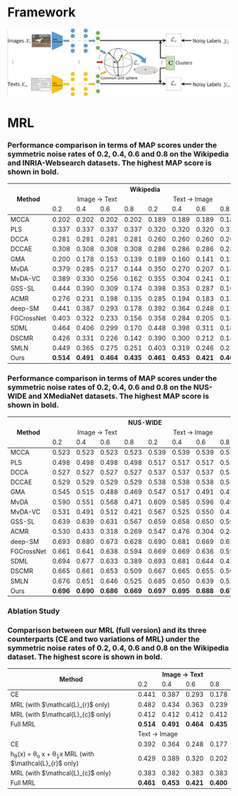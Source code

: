 # Framework

![MRL](MRL_Framework.jpg)


# MRL
<table>
<thead>
  <h3>Performance comparison in terms of MAP scores under the symmetric noise rates of 0.2, 0.4, 0.6 and 0.8 on the Wikipedia and INRIA-Websearch datasets. The highest MAP score is shown in <b>bold</b>.</h3>
  <tr>
    <th class="tg-0pky" rowspan="3", align="center">Method</th>
    <th class="tg-c3ow" colspan="8", align="center">Wikipedia</th>
    <th class="tg-c3ow" colspan="8", align="center">INRIA-Websearch</th>
  </tr>
  <tr>
    <td class="tg-c3ow" colspan="4", align="center">Image → Text</td>
    <td class="tg-c3ow" colspan="4", align="center">Text → Image</td>
    <td class="tg-c3ow" colspan="4", align="center">Image → Text</td>
    <td class="tg-c3ow" colspan="4", align="center">Text → Image</td>
  </tr>
  <tr>
    <td class="tg-c3ow">0.2</td>
    <td class="tg-c3ow">0.4</td>
    <td class="tg-c3ow">0.6</td>
    <td class="tg-c3ow">0.8</td>
    <td class="tg-c3ow">0.2</td>
    <td class="tg-c3ow">0.4</td>
    <td class="tg-c3ow">0.6</td>
    <td class="tg-c3ow">0.8</td>
    <td class="tg-c3ow">0.2</td>
    <td class="tg-c3ow">0.4</td>
    <td class="tg-c3ow">0.6</td>
    <td class="tg-c3ow">0.8</td>
    <td class="tg-c3ow">0.2</td>
    <td class="tg-c3ow">0.4</td>
    <td class="tg-c3ow">0.6</td>
    <td class="tg-c3ow">0.8</td>
  </tr>
</thead>
<tbody>
  <tr>
    <td class="tg-0pky">MCCA</td>
    <td class="tg-c3ow">0.202</td>
    <td class="tg-c3ow">0.202</td>
    <td class="tg-c3ow">0.202</td>
    <td class="tg-c3ow">0.202</td>
    <td class="tg-c3ow">0.189</td>
    <td class="tg-c3ow">0.189</td>
    <td class="tg-c3ow">0.189</td>
    <td class="tg-c3ow">0.189</td>
    <td class="tg-c3ow">0.275</td>
    <td class="tg-c3ow">0.275</td>
    <td class="tg-c3ow">0.275</td>
    <td class="tg-c3ow">0.275</td>
    <td class="tg-c3ow">0.277</td>
    <td class="tg-c3ow">0.277</td>
    <td class="tg-c3ow">0.277</td>
    <td class="tg-c3ow">0.277</td>
  </tr>
  <tr>
    <td class="tg-0pky">PLS</td>
    <td class="tg-c3ow">0.337</td>
    <td class="tg-c3ow">0.337</td>
    <td class="tg-c3ow">0.337</td>
    <td class="tg-c3ow">0.337</td>
    <td class="tg-c3ow">0.320</td>
    <td class="tg-c3ow">0.320</td>
    <td class="tg-c3ow">0.320</td>
    <td class="tg-c3ow">0.320</td>
    <td class="tg-c3ow">0.387</td>
    <td class="tg-c3ow">0.387</td>
    <td class="tg-c3ow">0.387</td>
    <td class="tg-c3ow">0.387</td>
    <td class="tg-c3ow">0.398</td>
    <td class="tg-c3ow">0.398</td>
    <td class="tg-c3ow">0.398</td>
    <td class="tg-c3ow">0.398</td>
  </tr>
  <tr>
    <td class="tg-0pky">DCCA</td>
    <td class="tg-c3ow">0.281</td>
    <td class="tg-c3ow">0.281</td>
    <td class="tg-c3ow">0.281</td>
    <td class="tg-c3ow">0.281</td>
    <td class="tg-c3ow">0.260</td>
    <td class="tg-c3ow">0.260</td>
    <td class="tg-c3ow">0.260</td>
    <td class="tg-c3ow">0.260</td>
    <td class="tg-c3ow">0.188</td>
    <td class="tg-c3ow">0.188</td>
    <td class="tg-c3ow">0.188</td>
    <td class="tg-c3ow">0.188</td>
    <td class="tg-c3ow">0.182</td>
    <td class="tg-c3ow">0.182</td>
    <td class="tg-c3ow">0.182</td>
    <td class="tg-c3ow">0.182</td>
  </tr>
  <tr>
    <td class="tg-0pky">DCCAE</td>
    <td class="tg-c3ow">0.308</td>
    <td class="tg-c3ow">0.308</td>
    <td class="tg-c3ow">0.308</td>
    <td class="tg-c3ow">0.308</td>
    <td class="tg-c3ow">0.286</td>
    <td class="tg-c3ow">0.286</td>
    <td class="tg-c3ow">0.286</td>
    <td class="tg-c3ow">0.286</td>
    <td class="tg-c3ow">0.167</td>
    <td class="tg-c3ow">0.167</td>
    <td class="tg-c3ow">0.167</td>
    <td class="tg-c3ow">0.167</td>
    <td class="tg-c3ow">0.164</td>
    <td class="tg-c3ow">0.164</td>
    <td class="tg-c3ow">0.164</td>
    <td class="tg-c3ow">0.164</td>
  </tr>
  <tr>
    <td class="tg-0pky">GMA</td>
    <td class="tg-c3ow">0.200</td>
    <td class="tg-c3ow">0.178</td>
    <td class="tg-c3ow">0.153</td>
    <td class="tg-c3ow">0.139</td>
    <td class="tg-c3ow">0.189</td>
    <td class="tg-c3ow">0.160</td>
    <td class="tg-c3ow">0.141</td>
    <td class="tg-c3ow">0.136</td>
    <td class="tg-c3ow">0.425</td>
    <td class="tg-c3ow">0.372</td>
    <td class="tg-c3ow">0.303</td>
    <td class="tg-c3ow">0.245</td>
    <td class="tg-c3ow">0.437</td>
    <td class="tg-c3ow">0.378</td>
    <td class="tg-c3ow">0.315</td>
    <td class="tg-c3ow">0.251</td>
  </tr>
  <tr>
    <td class="tg-0pky">MvDA</td>
    <td class="tg-c3ow">0.379</td>
    <td class="tg-c3ow">0.285</td>
    <td class="tg-c3ow">0.217</td>
    <td class="tg-c3ow">0.144</td>
    <td class="tg-c3ow">0.350</td>
    <td class="tg-c3ow">0.270</td>
    <td class="tg-c3ow">0.207</td>
    <td class="tg-c3ow">0.142</td>
    <td class="tg-c3ow">0.286</td>
    <td class="tg-c3ow">0.269</td>
    <td class="tg-c3ow">0.234</td>
    <td class="tg-c3ow">0.186</td>
    <td class="tg-c3ow">0.285</td>
    <td class="tg-c3ow">0.265</td>
    <td class="tg-c3ow">0.233</td>
    <td class="tg-c3ow">0.185</td>
  </tr>
  <tr>
    <td class="tg-0pky">MvDA-VC</td>
    <td class="tg-c3ow">0.389</td>
    <td class="tg-c3ow">0.330</td>
    <td class="tg-c3ow">0.256</td>
    <td class="tg-c3ow">0.162</td>
    <td class="tg-c3ow">0.355</td>
    <td class="tg-c3ow">0.304</td>
    <td class="tg-c3ow">0.241</td>
    <td class="tg-c3ow">0.153</td>
    <td class="tg-c3ow">0.288</td>
    <td class="tg-c3ow">0.272</td>
    <td class="tg-c3ow">0.241</td>
    <td class="tg-c3ow">0.192</td>
    <td class="tg-c3ow">0.286</td>
    <td class="tg-c3ow">0.268</td>
    <td class="tg-c3ow">0.238</td>
    <td class="tg-c3ow">0.190</td>
  </tr>
  <tr>
    <td class="tg-0pky">GSS-SL</td>
    <td class="tg-c3ow">0.444</td>
    <td class="tg-c3ow">0.390</td>
    <td class="tg-c3ow">0.309</td>
    <td class="tg-c3ow">0.174</td>
    <td class="tg-c3ow">0.398</td>
    <td class="tg-c3ow">0.353</td>
    <td class="tg-c3ow">0.287</td>
    <td class="tg-c3ow">0.169</td>
    <td class="tg-c3ow">0.487</td>
    <td class="tg-c3ow">0.424</td>
    <td class="tg-c3ow">0.272</td>
    <td class="tg-c3ow">0.075</td>
    <td class="tg-c3ow">0.510</td>
    <td class="tg-c3ow">0.451</td>
    <td class="tg-c3ow">0.307</td>
    <td class="tg-c3ow">0.085</td>
  </tr>
  <tr>
    <td class="tg-0pky">ACMR</td>
    <td class="tg-c3ow">0.276</td>
    <td class="tg-c3ow">0.231</td>
    <td class="tg-c3ow">0.198</td>
    <td class="tg-c3ow">0.135</td>
    <td class="tg-c3ow">0.285</td>
    <td class="tg-c3ow">0.194</td>
    <td class="tg-c3ow">0.183</td>
    <td class="tg-c3ow">0.138</td>
    <td class="tg-c3ow">0.175</td>
    <td class="tg-c3ow">0.096</td>
    <td class="tg-c3ow">0.055</td>
    <td class="tg-c3ow">0.023</td>
    <td class="tg-c3ow">0.157</td>
    <td class="tg-c3ow">0.114</td>
    <td class="tg-c3ow">0.048</td>
    <td class="tg-c3ow">0.021</td>
  </tr>
  <tr>
    <td class="tg-0pky">deep-SM</td>
    <td class="tg-c3ow">0.441</td>
    <td class="tg-c3ow">0.387</td>
    <td class="tg-c3ow">0.293</td>
    <td class="tg-c3ow">0.178</td>
    <td class="tg-c3ow">0.392</td>
    <td class="tg-c3ow">0.364</td>
    <td class="tg-c3ow">0.248</td>
    <td class="tg-c3ow">0.177</td>
    <td class="tg-c3ow">0.495</td>
    <td class="tg-c3ow">0.422</td>
    <td class="tg-c3ow">0.238</td>
    <td class="tg-c3ow">0.046</td>
    <td class="tg-c3ow">0.509</td>
    <td class="tg-c3ow">0.421</td>
    <td class="tg-c3ow">0.258</td>
    <td class="tg-c3ow">0.063</td>
  </tr>
  <tr>
    <td class="tg-0pky">FGCrossNet</td>
    <td class="tg-c3ow">0.403</td>
    <td class="tg-c3ow">0.322</td>
    <td class="tg-c3ow">0.233</td>
    <td class="tg-c3ow">0.156</td>
    <td class="tg-c3ow">0.358</td>
    <td class="tg-c3ow">0.284</td>
    <td class="tg-c3ow">0.205</td>
    <td class="tg-c3ow">0.147</td>
    <td class="tg-c3ow">0.278</td>
    <td class="tg-c3ow">0.192</td>
    <td class="tg-c3ow">0.105</td>
    <td class="tg-c3ow">0.027</td>
    <td class="tg-c3ow">0.261</td>
    <td class="tg-c3ow">0.189</td>
    <td class="tg-c3ow">0.096</td>
    <td class="tg-c3ow">0.025</td>
  </tr>
  <tr>
    <td class="tg-0pky">SDML</td>
    <td class="tg-c3ow">0.464</td>
    <td class="tg-c3ow">0.406</td>
    <td class="tg-c3ow">0.299</td>
    <td class="tg-c3ow">0.170</td>
    <td class="tg-c3ow">0.448</td>
    <td class="tg-c3ow">0.398</td>
    <td class="tg-c3ow">0.311</td>
    <td class="tg-c3ow">0.184</td>
    <td class="tg-c3ow">0.506</td>
    <td class="tg-c3ow">0.419</td>
    <td class="tg-c3ow">0.283</td>
    <td class="tg-c3ow">0.024</td>
    <td class="tg-c3ow">0.512</td>
    <td class="tg-c3ow">0.412</td>
    <td class="tg-c3ow">0.241</td>
    <td class="tg-c3ow">0.066</td>
  </tr>
  <tr>
    <td class="tg-0pky">DSCMR</td>
    <td class="tg-c3ow">0.426</td>
    <td class="tg-c3ow">0.331</td>
    <td class="tg-c3ow">0.226</td>
    <td class="tg-c3ow">0.142</td>
    <td class="tg-c3ow">0.390</td>
    <td class="tg-c3ow">0.300</td>
    <td class="tg-c3ow">0.212</td>
    <td class="tg-c3ow">0.140</td>
    <td class="tg-c3ow">0.500</td>
    <td class="tg-c3ow">0.413</td>
    <td class="tg-c3ow">0.225</td>
    <td class="tg-c3ow">0.055</td>
    <td class="tg-c3ow">0.536</td>
    <td class="tg-c3ow">0.464</td>
    <td class="tg-c3ow">0.237</td>
    <td class="tg-c3ow">0.052</td>
  </tr>
  <tr>
    <td class="tg-0pky">SMLN</td>
    <td class="tg-c3ow">0.449</td>
    <td class="tg-c3ow">0.365</td>
    <td class="tg-c3ow">0.275</td>
    <td class="tg-c3ow">0.251</td>
    <td class="tg-c3ow">0.403</td>
    <td class="tg-c3ow">0.319</td>
    <td class="tg-c3ow">0.246</td>
    <td class="tg-c3ow">0.237</td>
    <td class="tg-c3ow">0.331</td>
    <td class="tg-c3ow">0.291</td>
    <td class="tg-c3ow">0.262</td>
    <td class="tg-c3ow">0.214</td>
    <td class="tg-c3ow">0.391</td>
    <td class="tg-c3ow">0.349</td>
    <td class="tg-c3ow">0.292</td>
    <td class="tg-c3ow">0.254</td>
  </tr>
  <tr>
    <b><td class="tg-0pky">Ours</td></b>
    <td class="tg-c3ow"><b>0.514</b></td>
    <td class="tg-7btt"><b>0.491</b></td>
    <td class="tg-7btt"><b>0.464</b></td>
    <td class="tg-7btt"><b>0.435</b></td>
    <td class="tg-7btt"><b>0.461</b></td>
    <td class="tg-7btt"><b>0.453</b></td>
    <td class="tg-7btt"><b>0.421</b></td>
    <td class="tg-7btt"><b>0.400</b></td>
    <td class="tg-7btt"><b>0.559</b></td>
    <td class="tg-7btt"><b>0.543</b></td>
    <td class="tg-7btt"><b>0.512</b></td>
    <td class="tg-7btt"><b>0.417</b></td>
    <td class="tg-7btt"><b>0.587</b></td>
    <td class="tg-7btt"><b>0.571</b></td>
    <td class="tg-7btt"><b>0.533</b></td>
    <td class="tg-7btt"><b>0.424</b></td>
  </tr>
</tbody>
</table>


<table>
<thead>
  <h3>Performance comparison in terms of MAP scores under the symmetric noise rates of 0.2, 0.4, 0.6 and 0.8 on the NUS-WIDE and XMediaNet datasets. The highest MAP score is shown in <b>bold</b>.</h3>
  <tr>
    <th class="tg-0pky" rowspan="3">Method</th>
    <th class="tg-c3ow" colspan="8">NUS-WIDE</th>
    <th class="tg-c3ow" colspan="8">XMediaNet</th>
  </tr>
  <tr>
    <td class="tg-c3ow" colspan="4", align="center">Image → Text</td>
    <td class="tg-c3ow" colspan="4", align="center">Text → Image</td>
    <td class="tg-c3ow" colspan="4", align="center">Image → Text</td>
    <td class="tg-c3ow" colspan="4", align="center">Text → Image</td>
  </tr>
  <tr>
    <td class="tg-c3ow">0.2</td>
    <td class="tg-c3ow">0.4</td>
    <td class="tg-c3ow">0.6</td>
    <td class="tg-c3ow">0.8</td>
    <td class="tg-c3ow">0.2</td>
    <td class="tg-c3ow">0.4</td>
    <td class="tg-c3ow">0.6</td>
    <td class="tg-c3ow">0.8</td>
    <td class="tg-c3ow">0.2</td>
    <td class="tg-c3ow">0.4</td>
    <td class="tg-c3ow">0.6</td>
    <td class="tg-c3ow">0.8</td>
    <td class="tg-c3ow">0.2</td>
    <td class="tg-c3ow">0.4</td>
    <td class="tg-c3ow">0.6</td>
    <td class="tg-c3ow">0.8</td>
  </tr>
</thead>
<tbody>
  <tr>
    <td class="tg-0pky">MCCA</td>
    <td class="tg-c3ow">0.523</td>
    <td class="tg-c3ow">0.523</td>
    <td class="tg-c3ow">0.523</td>
    <td class="tg-c3ow">0.523</td>
    <td class="tg-c3ow">0.539</td>
    <td class="tg-c3ow">0.539</td>
    <td class="tg-c3ow">0.539</td>
    <td class="tg-c3ow">0.539</td>
    <td class="tg-c3ow">0.233</td>
    <td class="tg-c3ow">0.233</td>
    <td class="tg-c3ow">0.233</td>
    <td class="tg-c3ow">0.233</td>
    <td class="tg-c3ow">0.249</td>
    <td class="tg-c3ow">0.249</td>
    <td class="tg-c3ow">0.249</td>
    <td class="tg-c3ow">0.249</td>
  </tr>
  <tr>
    <td class="tg-0pky">PLS</td>
    <td class="tg-c3ow">0.498</td>
    <td class="tg-c3ow">0.498</td>
    <td class="tg-c3ow">0.498</td>
    <td class="tg-c3ow">0.498</td>
    <td class="tg-c3ow">0.517</td>
    <td class="tg-c3ow">0.517</td>
    <td class="tg-c3ow">0.517</td>
    <td class="tg-c3ow">0.517</td>
    <td class="tg-c3ow">0.276</td>
    <td class="tg-c3ow">0.276</td>
    <td class="tg-c3ow">0.276</td>
    <td class="tg-c3ow">0.276</td>
    <td class="tg-c3ow">0.266</td>
    <td class="tg-c3ow">0.266</td>
    <td class="tg-c3ow">0.266</td>
    <td class="tg-c3ow">0.266</td>
  </tr>
  <tr>
    <td class="tg-0pky">DCCA</td>
    <td class="tg-c3ow">0.527</td>
    <td class="tg-c3ow">0.527</td>
    <td class="tg-c3ow">0.527</td>
    <td class="tg-c3ow">0.527</td>
    <td class="tg-c3ow">0.537</td>
    <td class="tg-c3ow">0.537</td>
    <td class="tg-c3ow">0.537</td>
    <td class="tg-c3ow">0.537</td>
    <td class="tg-c3ow">0.152</td>
    <td class="tg-c3ow">0.152</td>
    <td class="tg-c3ow">0.152</td>
    <td class="tg-c3ow">0.152</td>
    <td class="tg-c3ow">0.162</td>
    <td class="tg-c3ow">0.162</td>
    <td class="tg-c3ow">0.162</td>
    <td class="tg-c3ow">0.162</td>
  </tr>
  <tr>
    <td class="tg-0pky">DCCAE</td>
    <td class="tg-c3ow">0.529</td>
    <td class="tg-c3ow">0.529</td>
    <td class="tg-c3ow">0.529</td>
    <td class="tg-c3ow">0.529</td>
    <td class="tg-c3ow">0.538</td>
    <td class="tg-c3ow">0.538</td>
    <td class="tg-c3ow">0.538</td>
    <td class="tg-c3ow">0.538</td>
    <td class="tg-c3ow">0.149</td>
    <td class="tg-c3ow">0.149</td>
    <td class="tg-c3ow">0.149</td>
    <td class="tg-c3ow">0.149</td>
    <td class="tg-c3ow">0.159</td>
    <td class="tg-c3ow">0.159</td>
    <td class="tg-c3ow">0.159</td>
    <td class="tg-c3ow">0.159</td>
  </tr>
  <tr>
    <td class="tg-0pky">GMA</td>
    <td class="tg-c3ow">0.545</td>
    <td class="tg-c3ow">0.515</td>
    <td class="tg-c3ow">0.488</td>
    <td class="tg-c3ow">0.469</td>
    <td class="tg-c3ow">0.547</td>
    <td class="tg-c3ow">0.517</td>
    <td class="tg-c3ow">0.491</td>
    <td class="tg-c3ow">0.475</td>
    <td class="tg-c3ow">0.400</td>
    <td class="tg-c3ow">0.380</td>
    <td class="tg-c3ow">0.344</td>
    <td class="tg-c3ow">0.276</td>
    <td class="tg-c3ow">0.376</td>
    <td class="tg-c3ow">0.364</td>
    <td class="tg-c3ow">0.336</td>
    <td class="tg-c3ow">0.277</td>
  </tr>
  <tr>
    <td class="tg-0pky">MvDA</td>
    <td class="tg-c3ow">0.590</td>
    <td class="tg-c3ow">0.551</td>
    <td class="tg-c3ow">0.568</td>
    <td class="tg-c3ow">0.471</td>
    <td class="tg-c3ow">0.609</td>
    <td class="tg-c3ow">0.585</td>
    <td class="tg-c3ow">0.596</td>
    <td class="tg-c3ow">0.498</td>
    <td class="tg-c3ow">0.329</td>
    <td class="tg-c3ow">0.318</td>
    <td class="tg-c3ow">0.301</td>
    <td class="tg-c3ow">0.256</td>
    <td class="tg-c3ow">0.324</td>
    <td class="tg-c3ow">0.314</td>
    <td class="tg-c3ow">0.296</td>
    <td class="tg-c3ow">0.254</td>
  </tr>
  <tr>
    <td class="tg-0pky">MvDA-VC</td>
    <td class="tg-c3ow">0.531</td>
    <td class="tg-c3ow">0.491</td>
    <td class="tg-c3ow">0.512</td>
    <td class="tg-c3ow">0.421</td>
    <td class="tg-c3ow">0.567</td>
    <td class="tg-c3ow">0.525</td>
    <td class="tg-c3ow">0.550</td>
    <td class="tg-c3ow">0.434</td>
    <td class="tg-c3ow">0.331</td>
    <td class="tg-c3ow">0.319</td>
    <td class="tg-c3ow">0.306</td>
    <td class="tg-c3ow">0.274</td>
    <td class="tg-c3ow">0.322</td>
    <td class="tg-c3ow">0.310</td>
    <td class="tg-c3ow">0.296</td>
    <td class="tg-c3ow">0.265</td>
  </tr>
  <tr>
    <td class="tg-0pky">GSS-SL</td>
    <td class="tg-c3ow">0.639</td>
    <td class="tg-c3ow">0.639</td>
    <td class="tg-c3ow">0.631</td>
    <td class="tg-c3ow">0.567</td>
    <td class="tg-c3ow">0.659</td>
    <td class="tg-c3ow">0.658</td>
    <td class="tg-c3ow">0.650</td>
    <td class="tg-c3ow">0.592</td>
    <td class="tg-c3ow">0.431</td>
    <td class="tg-c3ow">0.381</td>
    <td class="tg-c3ow">0.256</td>
    <td class="tg-c3ow">0.044</td>
    <td class="tg-c3ow">0.417</td>
    <td class="tg-c3ow">0.361</td>
    <td class="tg-c3ow">0.221</td>
    <td class="tg-c3ow">0.031</td>
  </tr>
  <tr>
    <td class="tg-0pky">ACMR</td>
    <td class="tg-c3ow">0.530</td>
    <td class="tg-c3ow">0.433</td>
    <td class="tg-c3ow">0.318</td>
    <td class="tg-c3ow">0.269</td>
    <td class="tg-c3ow">0.547</td>
    <td class="tg-c3ow">0.476</td>
    <td class="tg-c3ow">0.304</td>
    <td class="tg-c3ow">0.241</td>
    <td class="tg-c3ow">0.181</td>
    <td class="tg-c3ow">0.069</td>
    <td class="tg-c3ow">0.018</td>
    <td class="tg-c3ow">0.010</td>
    <td class="tg-c3ow">0.191</td>
    <td class="tg-c3ow">0.043</td>
    <td class="tg-c3ow">0.012</td>
    <td class="tg-c3ow">0.009</td>
  </tr>
  <tr>
    <td class="tg-0pky">deep-SM</td>
    <td class="tg-c3ow">0.693</td>
    <td class="tg-c3ow">0.680</td>
    <td class="tg-c3ow">0.673</td>
    <td class="tg-c3ow">0.628</td>
    <td class="tg-c3ow">0.690</td>
    <td class="tg-c3ow">0.681</td>
    <td class="tg-c3ow">0.669</td>
    <td class="tg-c3ow">0.629</td>
    <td class="tg-c3ow">0.557</td>
    <td class="tg-c3ow">0.314</td>
    <td class="tg-c3ow">0.276</td>
    <td class="tg-c3ow">0.062</td>
    <td class="tg-c3ow">0.495</td>
    <td class="tg-c3ow">0.344</td>
    <td class="tg-c3ow">0.021</td>
    <td class="tg-c3ow">0.014</td>
  </tr>
  <tr>
    <td class="tg-0pky">FGCrossNet</td>
    <td class="tg-c3ow">0.661</td>
    <td class="tg-c3ow">0.641</td>
    <td class="tg-c3ow">0.638</td>
    <td class="tg-c3ow">0.594</td>
    <td class="tg-c3ow">0.669</td>
    <td class="tg-c3ow">0.669</td>
    <td class="tg-c3ow">0.636</td>
    <td class="tg-c3ow">0.596</td>
    <td class="tg-c3ow">0.372</td>
    <td class="tg-c3ow">0.280</td>
    <td class="tg-c3ow">0.147</td>
    <td class="tg-c3ow">0.053</td>
    <td class="tg-c3ow">0.375</td>
    <td class="tg-c3ow">0.281</td>
    <td class="tg-c3ow">0.160</td>
    <td class="tg-c3ow">0.052</td>
  </tr>
  <tr>
    <td class="tg-0pky">SDML</td>
    <td class="tg-c3ow">0.694</td>
    <td class="tg-c3ow">0.677</td>
    <td class="tg-c3ow">0.633</td>
    <td class="tg-c3ow">0.389</td>
    <td class="tg-c3ow">0.693</td>
    <td class="tg-c3ow">0.681</td>
    <td class="tg-c3ow">0.644</td>
    <td class="tg-c3ow">0.416</td>
    <td class="tg-c3ow">0.534</td>
    <td class="tg-c3ow">0.420</td>
    <td class="tg-c3ow">0.216</td>
    <td class="tg-c3ow">0.009</td>
    <td class="tg-c3ow">0.563</td>
    <td class="tg-c3ow">0.445</td>
    <td class="tg-c3ow">0.237</td>
    <td class="tg-c3ow">0.011</td>
  </tr>
  <tr>
    <td class="tg-0pky">DSCMR</td>
    <td class="tg-c3ow">0.665</td>
    <td class="tg-c3ow">0.661</td>
    <td class="tg-c3ow">0.653</td>
    <td class="tg-c3ow">0.509</td>
    <td class="tg-c3ow">0.667</td>
    <td class="tg-c3ow">0.665</td>
    <td class="tg-c3ow">0.655</td>
    <td class="tg-c3ow">0.505</td>
    <td class="tg-c3ow">0.461</td>
    <td class="tg-c3ow">0.224</td>
    <td class="tg-c3ow">0.040</td>
    <td class="tg-c3ow">0.008</td>
    <td class="tg-c3ow">0.477</td>
    <td class="tg-c3ow">0.224</td>
    <td class="tg-c3ow">0.028</td>
    <td class="tg-c3ow">0.010</td>
  </tr>
  <tr>
    <td class="tg-0pky">SMLN</td>
    <td class="tg-c3ow">0.676</td>
    <td class="tg-c3ow">0.651</td>
    <td class="tg-c3ow">0.646</td>
    <td class="tg-c3ow">0.525</td>
    <td class="tg-c3ow">0.685</td>
    <td class="tg-c3ow">0.650</td>
    <td class="tg-c3ow">0.639</td>
    <td class="tg-c3ow">0.520</td>
    <td class="tg-c3ow">0.520</td>
    <td class="tg-c3ow">0.445</td>
    <td class="tg-c3ow">0.070</td>
    <td class="tg-c3ow">0.070</td>
    <td class="tg-c3ow">0.514</td>
    <td class="tg-c3ow">0.300</td>
    <td class="tg-c3ow">0.303</td>
    <td class="tg-c3ow">0.226</td>
  </tr>
  <tr>
    <td class="tg-0pky">Ours</td>
    <td class="tg-7btt"><b>0.696</b></td>
    <td class="tg-7btt"><b>0.690</b></td>
    <td class="tg-7btt"><b>0.686</b></td>
    <td class="tg-7btt"><b>0.669</b></td>
    <td class="tg-7btt"><b>0.697</b></td>
    <td class="tg-7btt"><b>0.695</b></td>
    <td class="tg-7btt"><b>0.688</b></td>
    <td class="tg-7btt"><b>0.673</b></td>
    <td class="tg-7btt"><b>0.625</b></td>
    <td class="tg-7btt"><b>0.581</b></td>
    <td class="tg-7btt"><b>0.384</b></td>
    <td class="tg-7btt"><b>0.334</b></td>
    <td class="tg-7btt"><b>0.623</b></td>
    <td class="tg-7btt"><b><b>0.587</b></td>
    <td class="tg-7btt"><b>0.408</b></td>
    <td class="tg-7btt"><b>0.359</b></td>
  </tr>
</tbody>
</table>

### Ablation Study
<table class="tg">
<thead>
  <h3>Comparison between our MRL (full version) and its three counterparts (CE and two variations of MRL) under the symmetric noise rates of 0.2, 0.4, 0.6 and 0.8 on the Wikipedia dataset. The highest score is shown in <b>bold</b>.</h3>
  <tr>
    <th class="tg-0lax" rowspan="2">Method</th>
    <th class="tg-baqh" colspan="4">Image → Text</th>
  </tr>
  <tr>
    <td class="tg-0lax">0.2</td>
    <td class="tg-0lax">0.4</td>
    <td class="tg-0lax">0.6</td>
    <td class="tg-0lax">0.8</td>
  </tr>
</thead>
<tbody>
  <tr>
    <td class="tg-0lax">CE</td>
    <td class="tg-0lax">0.441</td>
    <td class="tg-0lax">0.387</td>
    <td class="tg-0lax">0.293</td>
    <td class="tg-0lax">0.178</td>
  </tr>
  <tr>
    <td class="tg-0lax">MRL (with $\mathcal{L}_{r}$ only)</td>
    <td class="tg-0lax">0.482</td>
    <td class="tg-0lax">0.434</td>
    <td class="tg-0lax">0.363</td>
    <td class="tg-0lax">0.239</td>
  </tr>
  <tr>
    <td class="tg-0lax">MRL (with $\mathcal{L}_{c}$ only)</td>
    <td class="tg-0lax">0.412</td>
    <td class="tg-0lax">0.412</td>
    <td class="tg-0lax">0.412</td>
    <td class="tg-0lax">0.412</td>
  </tr>
  <tr>
    <td class="tg-0lax">Full MRL</td>
    <td class="tg-0lax"><b>0.514</b></td>
    <td class="tg-0lax"><b>0.491</b></td>
    <td class="tg-0lax"><b>0.464</b></td>
    <td class="tg-0lax"><b>0.435</b></td>
  </tr>
  <tr>
    <td class="tg-0lax"></td>
    <td class="tg-baqh" colspan="4">Text → Image</td>
  </tr>
  <tr>
    <td class="tg-0lax">CE</td>
    <td class="tg-0lax">0.392</td>
    <td class="tg-0lax">0.364</td>
    <td class="tg-0lax">0.248</td>
    <td class="tg-0lax">0.177</td>
  </tr>
  <tr>
    <td class="tg-0lax">h<sub>&theta;</sub>(x) = &theta;<sub>o</sub> x + &theta;<sub>1</sub>x MRL (with $\mathcal{L}_{r}$ only)</td>
    <td class="tg-0lax">0.429</td>
    <td class="tg-0lax">0.389</td>
    <td class="tg-0lax">0.320</td>
    <td class="tg-0lax">0.202</td>
  </tr>
  <tr>
    <td class="tg-0lax">MRL (with $\mathcal{L}_{c}$ only)</td>
    <td class="tg-0lax">0.383</td>
    <td class="tg-0lax">0.382</td>
    <td class="tg-0lax">0.383</td>
    <td class="tg-0lax">0.383</td>
  </tr>
  <tr>
    <td class="tg-0lax">Full MRL</td>
    <td class="tg-0lax"><b>0.461</b></td>
    <td class="tg-0lax"><b>0.453</b></td>
    <td class="tg-0lax"><b>0.421</b></td>
    <td class="tg-0lax"><b>0.400</b></td>
  </tr>
</tbody>
</table>
